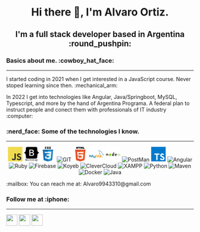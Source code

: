 <h1 align="center">Hi there 👋, I'm Alvaro Ortiz.</h1>

<h2 align="center">I'm a full stack developer based in Argentina :round_pushpin:</h2>

<h3>Basics about me. :cowboy_hat_face:</h3>
<hr>

<p>I started coding in 2021 when I get interested in a JavaScript course. Never stoped learning since then. :mechanical_arm: </p>

<p>In 2022 I get into technologies like Angular, Java/Springboot, MySQL, Typescript, and more by the hand of Argentina Programa. A federal plan to instruct people and conect them with professionals of IT industry :computer:</p>

<h3>:nerd_face: Some of the technologies I know.</h3>
<hr>
<p align="center">
<img src="https://raw.githubusercontent.com/devicons/devicon/master/icons/javascript/javascript-original.svg" alt ="Javascript" width="40" height="40">
<img src="https://raw.githubusercontent.com/devicons/devicon/master/icons/bootstrap/bootstrap-plain-wordmark.svg" alt ="Bootstrap" width="40" height="40"> <img src="https://raw.githubusercontent.com/devicons/devicon/master/icons/css3/css3-original-wordmark.svg" alt ="CSS" width="40" height="40">
<img src="https://camo.githubusercontent.com/fbfcb9e3dc648adc93bef37c718db16c52f617ad055a26de6dc3c21865c3321d/68747470733a2f2f7777772e766563746f726c6f676f2e7a6f6e652f6c6f676f732f6769742d73636d2f6769742d73636d2d69636f6e2e737667" alt ="GIT" width="40" height="40"> 
<img src="https://raw.githubusercontent.com/devicons/devicon/master/icons/html5/html5-original-wordmark.svg" alt ="HTML" width="40" height="40">
<img src="https://raw.githubusercontent.com/devicons/devicon/master/icons/mysql/mysql-original-wordmark.svg" alt ="MySQL" width="40" height="40">
<img src="https://raw.githubusercontent.com/devicons/devicon/master/icons/nodejs/nodejs-original-wordmark.svg" alt ="NodeJs" width="40" height="40">
<img src="https://camo.githubusercontent.com/93b32389bf746009ca2370de7fe06c3b5146f4c99d99df65994f9ced0ba41685/68747470733a2f2f7777772e766563746f726c6f676f2e7a6f6e652f6c6f676f732f676574706f73746d616e2f676574706f73746d616e2d69636f6e2e737667" alt ="PostMan" width="40" height="40"> <img src="https://raw.githubusercontent.com/devicons/devicon/master/icons/typescript/typescript-original.svg" alt ="TypeScript" width="40" height="40">
<img src="https://upload.wikimedia.org/wikipedia/commons/thumb/c/cf/Angular_full_color_logo.svg/1200px-Angular_full_color_logo.svg.png" alt ="Angular" width="40" height="40">
<img src="https://upload.wikimedia.org/wikipedia/commons/thumb/7/73/Ruby_logo.svg/2048px-Ruby_logo.svg.png" alt ="Ruby" width="40" height="40">
<img src="https://www.gstatic.com/devrel-devsite/prod/vca930ea4481fa25f3cdb030ae8a063116e499d7117ac90e4ee9a28c6c1a44870/firebase/images/touchicon-180.png" alt ="Firebase" width="40" height="40">
<img src="https://img.stackshare.io/stack/508688/c85654cdbd8aff0751f8628d64605faac44f586d.png" alt ="Koyeb" width="40" height="40">
<img src="https://www.clever-cloud.com/app/themes/cc-wp-theme/assets/img/brand-assets/square-png.png" alt ="CleverCloud" width="40" height="40">
<img src="https://i.pinimg.com/originals/5c/3d/4b/5c3d4b018e0995b97171a35e06da9dae.png" alt ="XAMPP" width="40" height="40">
  <img src="https://upload.wikimedia.org/wikipedia/commons/thumb/c/c3/Python-logo-notext.svg/1869px-Python-logo-notext.svg.png" alt ="Python" width="40" height="40">
  <img src="https://upload.wikimedia.org/wikipedia/commons/thumb/5/52/Apache_Maven_logo.svg/2560px-Apache_Maven_logo.svg.png" alt ="Maven" width="40" height="40">
  <img src="https://www.docker.com/wp-content/uploads/2022/03/Moby-logo.png" alt ="Docker" width="40" height="40">
  <img src="https://st3.depositphotos.com/13803186/19300/v/450/depositphotos_193009322-stock-illustration-java-source-trademark-logo-design.jpg" alt ="Java" width="40" height="40">
</p>

<p> :mailbox: You can reach me at: Alvaro9943310@gmail.com</p>

<h3>Follow me at :iphone:</h3>
<hr>
<p>
<a href="https://www.instagram.com/alvaritx_/" target="blank"><img src="https://raw.githubusercontent.com/rahuldkjain/github-profile-readme-generator/master/src/images/icons/Social/instagram.svg" width="30" height="30" ></a>
  <a href="www.linkedin.com/in/alvaro1709" target="blank"><img src="https://raw.githubusercontent.com/rahuldkjain/github-profile-readme-generator/master/src/images/icons/Social/linked-in-alt.svg" width="30" height="30" ></a>
  <a href="www.twitter.com/codingchild" target="blank"><img src="https://upload.wikimedia.org/wikipedia/commons/thumb/6/6f/Logo_of_Twitter.svg/292px-Logo_of_Twitter.svg.png" width="30" height="30" ></a>
</p>
<!--
**alvarito1709/alvarito1709** is a ✨ _special_ ✨ repository because its `README.md` (this file) appears on your GitHub profile.

Here are some ideas to get you started:

- 🔭 I’m currently working on ...
- 🌱 I’m currently learning ...
- 👯 I’m looking to collaborate on ...
- 🤔 I’m looking for help with ...
- 💬 Ask me about ...
- 📫 How to reach me: ...
- 😄 Pronouns: ...
- ⚡ Fun fact: ...
-->

